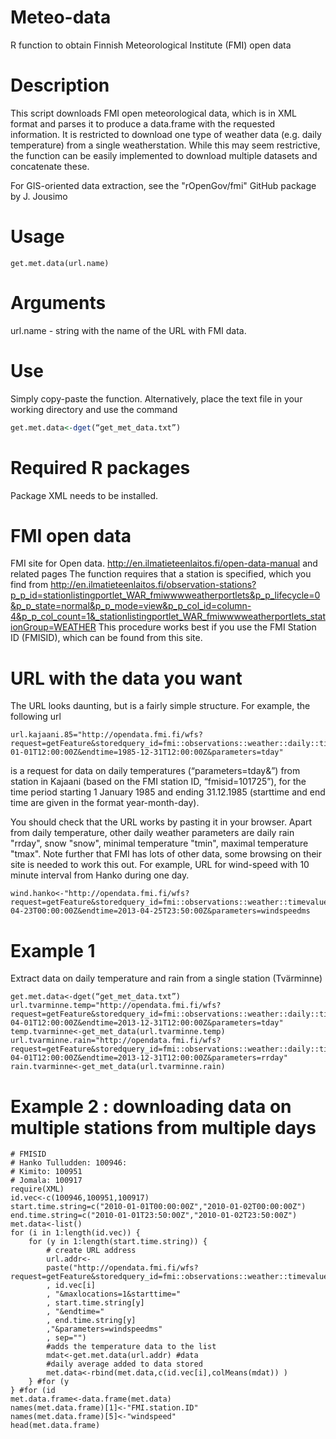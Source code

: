 # Meteo-data
R function to obtain Finnish Meteorological Institute (FMI) open data

# Description
This script downloads FMI open meteorological data, which is in XML format and parses it to produce a data.frame with the requested information. It is restricted to download one type of weather data (e.g. daily temperature) from a single weatherstation. While this may seem restrictive, the function can be easily implemented to download multiple datasets and concatenate these.

For GIS-oriented data extraction, see the "rOpenGov/fmi" GitHub package by J. Jousimo 

# Usage
```
get.met.data(url.name)
```
# Arguments
url.name - string with the name of the URL with FMI data. 

# Use
Simply copy-paste the function. Alternatively, place the text file in your working directory and use the command
```R
get.met.data<-dget(“get_met_data.txt”)
```

# Required R packages
Package XML needs to be installed.

# FMI open data
 FMI site for Open data. http://en.ilmatieteenlaitos.fi/open-data-manual and related pages
 The function requires that a station is specified, which you find from http://en.ilmatieteenlaitos.fi/observation-stations?p_p_id=stationlistingportlet_WAR_fmiwwwweatherportlets&p_p_lifecycle=0&p_p_state=normal&p_p_mode=view&p_p_col_id=column-4&p_p_col_count=1&_stationlistingportlet_WAR_fmiwwwweatherportlets_stationGroup=WEATHER
 This procedure works best if you use the FMI Station ID (FMISID), which can be found from this site. 
 

# URL with the data you want
The URL looks daunting, but is a fairly simple structure. For example, the following url
```
url.kajaani.85="http://opendata.fmi.fi/wfs?request=getFeature&storedquery_id=fmi::observations::weather::daily::timevaluepair&fmisid=101725&starttime=1985-01-01T12:00:00Z&endtime=1985-12-31T12:00:00Z&parameters=tday"
```
is a request for data on daily temperatures (“parameters=tday&”) from station in Kajaani (based on the FMI station ID, “fmisid=101725”), for the time period starting 1 January 1985 and ending 31.12.1985 (starttime and end time are given in the format year-month-day).

You should check that the URL works by pasting it in your browser.
Apart from daily temperature, other daily weather parameters are daily rain "rrday", snow "snow", minimal temperature "tmin", maximal temperature "tmax".
Note further that FMI has lots of other data, some browsing on their site is needed to work this out.
For example, URL for wind-speed with 10 minute interval from Hanko during one day.
```
wind.hanko<-"http://opendata.fmi.fi/wfs?request=getFeature&storedquery_id=fmi::observations::weather::timevaluepair&fmisid=100917&maxlocations=1&starttime=2013-04-23T00:00:00Z&endtime=2013-04-25T23:50:00Z&parameters=windspeedms
```

# Example 1

Extract data on daily temperature and rain from a single station (Tvärminne)
```
get.met.data<-dget(“get_met_data.txt”)
url.tvarminne.temp="http://opendata.fmi.fi/wfs?request=getFeature&storedquery_id=fmi::observations::weather::daily::timevaluepair&fmisid=100953&starttime=2013-04-01T12:00:00Z&endtime=2013-12-31T12:00:00Z&parameters=tday"
temp.tvarminne<-get_met_data(url.tvarminne.temp)
url.tvarminne.rain="http://opendata.fmi.fi/wfs?request=getFeature&storedquery_id=fmi::observations::weather::daily::timevaluepair&fmisid=100953&starttime=2013-04-01T12:00:00Z&endtime=2013-12-31T12:00:00Z&parameters=rrday"
rain.tvarminne<-get_met_data(url.tvarminne.rain)
```

# Example 2 : downloading data on multiple stations from multiple days
```
# FMISID
# Hanko Tulludden: 100946: 
# Kimito: 100951
# Jomala: 100917
require(XML)
id.vec<-c(100946,100951,100917)
start.time.string=c("2010-01-01T00:00:00Z","2010-01-02T00:00:00Z")
end.time.string=c("2010-01-01T23:50:00Z","2010-01-02T23:50:00Z")
met.data<-list()
for (i in 1:length(id.vec)) {
	for (y in 1:length(start.time.string)) {
		# create URL address
		url.addr<-
		paste("http://opendata.fmi.fi/wfs?request=getFeature&storedquery_id=fmi::observations::weather::timevaluepair&fmisid="
		, id.vec[i]
		, "&maxlocations=1&starttime="
		, start.time.string[y]
		, "&endtime="
		, end.time.string[y]
		,"&parameters=windspeedms"
		, sep="")
		#adds the temperature data to the list
		mdat<-get.met.data(url.addr) #data 
		#daily average added to data stored
		met.data<-rbind(met.data,c(id.vec[i],colMeans(mdat)) ) 
	} #for (y
} #for (id
met.data.frame<-data.frame(met.data)
names(met.data.frame)[1]<-"FMI.station.ID"
names(met.data.frame)[5]<-"windspeed"
head(met.data.frame)
```

